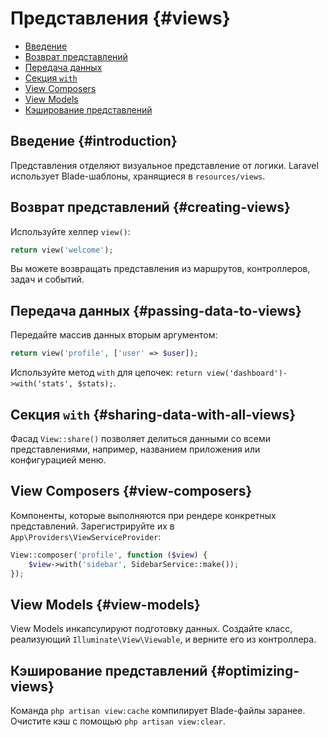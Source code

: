 # Представления {#views}

- [Введение](#introduction)
- [Возврат представлений](#creating-views)
- [Передача данных](#passing-data-to-views)
- [Секция `with`](#sharing-data-with-all-views)
- [View Composers](#view-composers)
- [View Models](#view-models)
- [Кэширование представлений](#optimizing-views)

## Введение {#introduction}

Представления отделяют визуальное представление от логики. Laravel использует Blade-шаблоны, хранящиеся в `resources/views`.

## Возврат представлений {#creating-views}

Используйте хелпер `view()`:

```php
return view('welcome');
```

Вы можете возвращать представления из маршрутов, контроллеров, задач и событий.

## Передача данных {#passing-data-to-views}

Передайте массив данных вторым аргументом:

```php
return view('profile', ['user' => $user]);
```

Используйте метод `with` для цепочек: `return view('dashboard')->with('stats', $stats);`.

## Секция `with` {#sharing-data-with-all-views}

Фасад `View::share()` позволяет делиться данными со всеми представлениями, например, названием приложения или конфигурацией меню.

## View Composers {#view-composers}

Компоненты, которые выполняются при рендере конкретных представлений. Зарегистрируйте их в `App\Providers\ViewServiceProvider`:

```php
View::composer('profile', function ($view) {
    $view->with('sidebar', SidebarService::make());
});
```

## View Models {#view-models}

View Models инкапсулируют подготовку данных. Создайте класс, реализующий `Illuminate\View\Viewable`, и верните его из контроллера.

## Кэширование представлений {#optimizing-views}

Команда `php artisan view:cache` компилирует Blade-файлы заранее. Очистите кэш с помощью `php artisan view:clear`.
